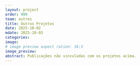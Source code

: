 ```yaml
---
layout: project
order: 999
team: outros
title: Outros Projetos
date: 2025-10-02
mdate: 2025-10-03
categories: 
image: 
# image preview aspect ration: 16:3
image_preview: 
abstract: Publicações não vinculadas com os projetos acima.
---
```

